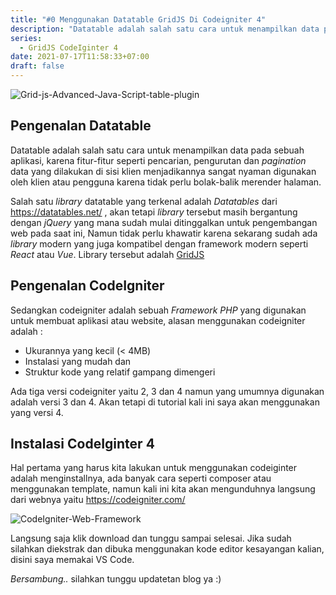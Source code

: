 ```yaml
---
title: "#0 Menggunakan Datatable GridJS Di Codeigniter 4"
description: "Datatable adalah salah satu cara untuk menampilkan data pada sebuah aplikasi, karena fitur-fitur seperti pencarian, pengurutan dan pagination data yang dilakukan di sisi klien menjadikannya sangat nyaman digunakan oleh klien atau pengguna karena tidak perlu bolak-balik merender halaman."
series:
  - GridJS CodeIginter 4
date: 2021-07-17T11:58:33+07:00
draft: false
---
```


![Grid-js-Advanced-Java-Script-table-plugin](https://i.postimg.cc/8pxJ9sZn/Screenshot-2021-02-08-Grid-js-Advanced-Java-Script-table-plugin.png)

## Pengenalan Datatable

Datatable adalah salah satu cara untuk menampilkan data pada sebuah aplikasi, karena fitur-fitur seperti pencarian, pengurutan dan _pagination_ data yang dilakukan di sisi klien menjadikannya sangat nyaman digunakan oleh klien atau pengguna karena tidak perlu bolak-balik merender halaman.

Salah satu _library_ datatable yang terkenal adalah _Datatables_ dari https://datatables.net/ , akan tetapi _library_ tersebut masih bergantung dengan _jQuery_ yang mana sudah mulai ditinggalkan untuk pengembangan web pada saat ini, Namun tidak perlu khawatir karena sekarang sudah ada _library_ modern yang juga kompatibel dengan framework modern seperti _React_ atau _Vue_. Library tersebut adalah [GridJS](https://gridjs.io/)

## Pengenalan CodeIgniter

Sedangkan codeigniter adalah sebuah _Framework PHP_ yang digunakan untuk membuat aplikasi atau website, alasan menggunakan codeigniter adalah :
  - Ukurannya yang kecil (< 4MB)
  - Instalasi yang mudah dan
  - Struktur kode yang relatif gampang dimengeri

Ada tiga versi codeigniter yaitu 2, 3 dan 4 namun yang umumnya digunakan adalah versi 3 dan 4. Akan tetapi di tutorial kali ini saya akan menggunakan yang versi 4.

## Instalasi CodeIginter 4

Hal pertama yang harus kita lakukan untuk menggunakan codeiginter adalah menginstallnya, ada banyak cara seperti composer atau menggunakan template, namun kali ini kita akan mengunduhnya langsung dari webnya yaitu https://codeigniter.com/

![CodeIgniter-Web-Framework](https://i.postimg.cc/pVK818KL/Screenshot-2021-07-17-at-18-29-54-Code-Igniter-Web-Framework.png)

Langsung saja klik download dan tunggu sampai selesai. Jika sudah silahkan diekstrak dan dibuka menggunakan kode editor kesayangan kalian, disini saya memakai VS Code.

_Bersambung.._ silahkan tunggu updatetan blog ya :)